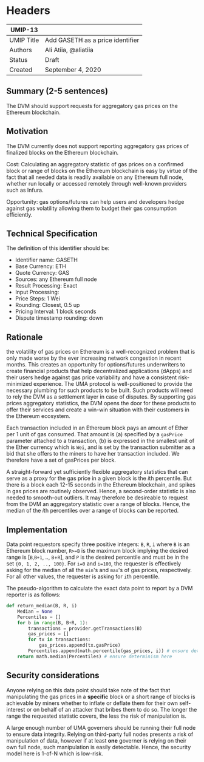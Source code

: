 # Headers
| UMIP-13     |                                                                                                                                          |
|------------|------------------------------------------------------------------------------------------------------------------------------------------|
| UMIP Title | Add GASETH as a price identifier                                                                                                 |
| Authors    | Ali Atiia, @aliatiia |
| Status     | Draft                                                                                                                                    |
| Created    | September 4, 2020                                                                                                                           |

## Summary (2-5 sentences)
The DVM should support requests for aggregatory gas prices on the Ethereum blockchain. 

## Motivation
The DVM currently does not support reporting aggregatory gas prices of finalized blocks on the Ethereum blockchain. 

Cost: Calculating an aggregatory statistic of gas prices on a confirmed block or range of blocks on the Ethereum blockchain is easy by virtue of the fact that all needed data is readily available on any Ethereum full node, whether run locally or accessed remotely through well-known providers such as Infura.

Opportunity: gas options/futures can help users and developers hedge against gas volatility allowing them to budget their gas consumption efficiently.

## Technical Specification

The definition of this identifier should be:
- Identifier name: GASETH
- Base Currency: ETH
- Quote Currency: GAS
- Sources: any Ethereum full node
- Result Processing: Exact
- Input Processing: 
- Price Steps: 1 Wei
- Rounding: Closest, 0.5 up
- Pricing Interval: 1 block seconds
- Dispute timestamp rounding: down

## Rationale

the volatility of gas prices on Ethereum is a well-recognized problem that is only made worse by the ever increasing network congestion in recent months. This creates an opportunity for options/futures underwriters to create financial products that help decentralized applications (dApps) and their users hedge against gas price variability and have a consistent risk-minimized experience. The UMA protocol is well-positioned to provide the necessary plumbing for such products to be built. Such products will need to rely the DVM as a settlement layer in case of disputes. By supporting gas prices aggregatory statistics, the DVM opens the door for these products to offer their services and create a win-win situation with their customers in the Ethereum ecosystem.

Each transaction included in an Ethereum block pays an amount of Ether per 1 unit of gas consumed. That amount is (a) specified by a `gasPrice` parameter attached to a transaction, (b) is expressed in the smallest unit of the Ether currency which is `Wei`, and is set by the transaction submitter as a bid that she offers to the miners to have her transaction included. We therefore have a set of gasPrices per block.

A straight-forward yet sufficiently flexible aggregatory statistics that can serve as a proxy for the gas price in a given block is the $i$th percentile. But there is a block each 12-15 seconds in the Ethereum blockchain, and spikes in gas prices are routinely observed. Hence, a second-order statistic is also needed to smooth-out outliers. It may therefore be desireable to request from the DVM an aggregatory statistic over a range of blocks. Hence, the median of the $i$th percentiles over a range of blocks can be reported.


## Implementation

Data point requestors specify three positive integers: `B`, `R`, `i` where `B` is an Ethereum block number, `R>=B` is the maximum block implying the desired range is [`B`,`B+1`, ..,  `B`+`R`], and `P` is the desired percentile and must be in the set `{0, 1, 2, .., 100}`. For `i=0` and `i=100`, the requester is effectively asking for the median of all the `min`'s and `max`'s of gas prices, respectively. For all other values, the requester is asking for `i`th percentile.

The pseudo-algorithm to calculate the exact data point to report by a DVM reporter is as follows:

```python
def return_median(B, R, i)
    Median = None
    Percentiles = []
    for b in range(B, B+R, 1):      
        transactions = provider.getTransactions(B)
        gas_prices = []
        for tx in transactions:
            gas_prices.append(tx.gasPrice)
        Percentiles.append(math.percentile(gas_prices, i)) # ensure determinism here
    return math.median(Percentiles) # ensure determinism here
```


## Security considerations

Anyone relying on this data point should take note of the fact that manipulating the gas prices in a **specific** block or a short range of blocks is achievable by miners whether to inflate or deflate them for their own self-interest or on behalf of an attacker that bribes them to do so. The longer the range the requested statistic covers, the less the risk of manipulation is.

A large enough number of UMA governers should be running their full node to ensure data integrity. Relying on third-party full nodes presents a risk of manipulation of data, however if at least **one** governer is relying on their own full node, such manipulation is easily detectable. Hence, the security model here is 1-of-N which is low-risk.
